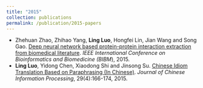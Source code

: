 ```yaml
---
title: "2015"
collection: publications
permalink: /publication/2015-papers
---
```

- Zhehuan Zhao, Zhihao Yang, **Ling Luo**, Hongfei Lin, Jian Wang and Song Gao. [Deep neural network based protein-protein interaction extraction from biomedical literature](http://ieeexplore.ieee.org/abstract/document/7359845/). *IEEE International Conference on Bioinformatics and Biomedicine (BIBM*), 2015.
- **Ling Luo**, Yidong Chen, Xiaodong Shi and Jinsong Su. [Chinese Idiom Translation Based on Paraphrasing (In Chinese)](http://jcip.cipsc.org.cn/CN/abstract/abstract245.shtml). *Journal of Chinese Information Processing*, 29(4):166-174, 2015.